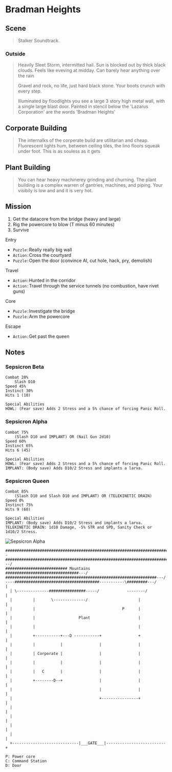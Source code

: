 # Bradman Heights
## Scene

> Stalker Soundtrack.

### Outside
> Heavily Sleet Storm, intermitted hail. Sun is blocked out by thick black clouds. Feels like eveving at midday. Can barely hear anything over the rain
> 
> Gravel and rock, no life, just hard black stone. Your boots crunch with every step.
> 
> Illuminated by floodlights you see a large 3 story high metal wall, with a single large blast door. Painted in stencil below the 'Lazarus Corporation' are the words 'Bradman Heights'

## Corporate Building

> The internalks of the corperate build are utilitarian and cheap. Fluorescent lights hum, between ceiling tiles, the lino floors squeak under foot. This is as souless as it gets

## Plant Building

> You can hear heavy machinerey grinding and churning. The plant building is a complex warren of gantries, machines, and piping. Your visibily is low and and it is very hot.

## Mission

1. Get the datacore from the bridge (heavy and large)
1. Rig the powercore to blow (T minus 60 minutes)
1. Survive

Entry

- `Puzzle:`Really really big wall
- `Action:`Cross the courtyard
- `Puzzle:`Open the door (convince AI, cut hole, hack, pry, demolish)

Travel

- `Action:`Hunted in the corridor 
- `Action:`Travel through the service tunnels (no combustion, have rivet guns)

Core

- `Puzzle:`Investigate the bridge
- `Puzzle:`Arm the powercore

Escape

- `Action:`Get past the queen


## Notes

### Sepsicron Beta
```
Combat 20%
	Slash D10
Speed 45%
Instinct 30%
Hits 1 (10)

Special Abilities
HOWL: (Fear save) Adds 2 Stress and a 5% chance of forcing Panic Roll.
```

### Sepsicron Alpha
```
Combat 75%
	(Slash D10 and IMPLANT) OR (Nail Gun 2d10)
Speed 60%
Instinct 65%
Hits 6 (45)

Special Abilities
HOWL: (Fear save) Adds 2 Stress and a 5% chance of forcing Panic Roll.
IMPLANT: (Body save) Adds D10/2 Stress and implants a larva.
```

### Sepsicron Queen
```
Combat 85%
	(Slash D10 and Slash D10 and IMPLANT) OR (TELEKINETIC DRAIN)
Speed 0%
Instinct 75%
Hits 9 (60)

Special Abilities
IMPLANT: (Body save) Adds D10/2 Stress and implants a larva.
TELEKINETIC DRAIN: 1d10 Damage, -5% STR and SPD, Sanity Check or 1d10/2 Stress.
```

<img src="https://i.redd.it/1tkwmud5s4d31.jpg" alt="Sepsicron Alpha"
	title="Sepsicron Alpha"/>


```
##############################################################################--
##########################################################################---/  
########################### Mountains ################################---/      
##################################################################---/          
----#####################################-----------\#########---/    |          
  | \--------------################-----/            --------/        |          
  |         |       \--------------/                      |           |          
  |         |                                      P      |           |          
  |         |                   Plant                     |           |          
  |         |                                             |           |          
  |         +-----------+---D -----------+                +           |          
  |         |           |                |                |           |          
  |         | Corporate |                |                |           |          
  |         |           |                |                |           |          
  |         |   C       |                |                |           |          
  |         +--------D--+                |                |           |          
  |                                      |                |           |          
  |                                      +----------------+           |          
  |                                                                   |          
  |                                                                   |          
  |                                                                   |          
  |                                                                   |          
  +-----------------------------|___GATE___|--------------------------+          
  
P: Power core
C: Command Station
D: Door
```
